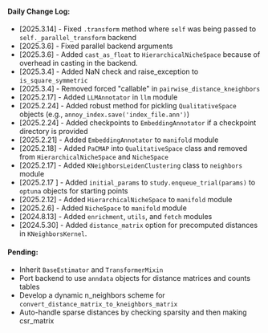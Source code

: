 #### Daily Change Log:
* [2025.3.14] - Fixed `.transform` method where `self` was being passed to `self._parallel_transform` backend
* [2025.3.6] - Fixed parallel backend arguments
* [2025.3.6] - Added `cast_as_float` to `HierarchicalNicheSpace` because of overhead in casting in the backend.
* [2025.3.4] - Added NaN check and raise_exception to `is_square_symmetric`
* [2025.3.4] - Removed forced "callable" in `pairwise_distance_kneighbors`
* [2025.2.17] - Added `LLMAnnotator` in `llm` module
* [2025.2.24] - Added robust method for pickling `QualitativeSpace` objects (e.g., `annoy_index.save('index_file.ann')`)
* [2025.2.24] - Added checkpoints to `EmbeddingAnnotator` if a checkpoint directory is provided
* [2025.2.21] - Added `EmbeddingAnnotator` to `manifold` module
* [2025.2.18] - Added `PaCMAP` into `QualitativeSpace` class and removed from `HierarchicalNicheSpace` and `NicheSpace`
* [2025.2.17] - Added `KNeighborsLeidenClustering` class to `neighbors` module
* [2025.2.17 ] - Added `initial_params` to `study.enqueue_trial(params)` to `optuna` objects for starting points 
* [2025.2.12] - Added `HierarchicalNicheSpace` to `manifold` module
* [2025.2.6] - Added `NicheSpace` to `manifold` module
* [2024.8.13] - Added `enrichment`, `utils`, and `fetch` modules
* [2024.5.30] - Added `distance_matrix` option for precomputed distances in `KNeighborsKernel`.

#### Pending: 
* Inherit `BaseEstimator` and `TransformerMixin`
* Port backend to use `anndata` objects for distance matrices and counts tables
* Develop a dynamic n_neighbors scheme for `convert_distance_matrix_to_kneighbors_matrix`
* Auto-handle sparse distances by checking sparsity and then making csr_matrix 
